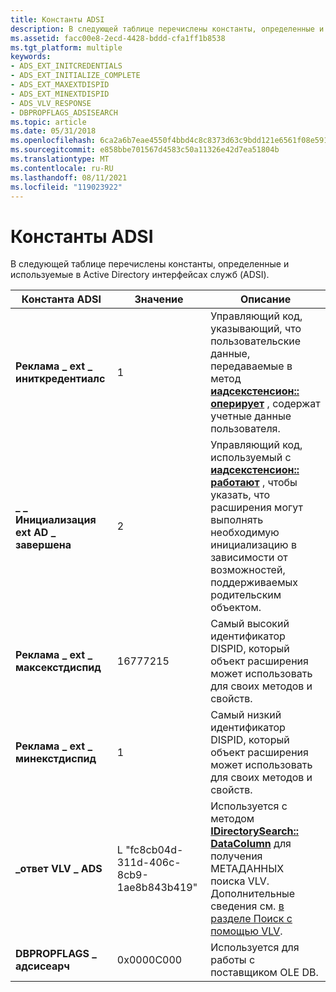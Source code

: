 ```yaml
---
title: Константы ADSI
description: В следующей таблице перечислены константы, определенные и используемые в Active Directory интерфейсах служб (ADSI).
ms.assetid: facc00e8-2ecd-4428-bddd-cfa1ff1b8538
ms.tgt_platform: multiple
keywords:
- ADS_EXT_INITCREDENTIALS
- ADS_EXT_INITIALIZE_COMPLETE
- ADS_EXT_MAXEXTDISPID
- ADS_EXT_MINEXTDISPID
- ADS_VLV_RESPONSE
- DBPROPFLAGS_ADSISEARCH
ms.topic: article
ms.date: 05/31/2018
ms.openlocfilehash: 6ca2a6b7eae4550f4bbd4c8c8373d63c9bdd121e6561f08e591cb6a943d309f6
ms.sourcegitcommit: e858bbe701567d4583c50a11326e42d7ea51804b
ms.translationtype: MT
ms.contentlocale: ru-RU
ms.lasthandoff: 08/11/2021
ms.locfileid: "119023922"
---
```

# <a name="adsi-constants"></a>Константы ADSI

В следующей таблице перечислены константы, определенные и используемые в Active Directory интерфейсах служб (ADSI).



| Константа ADSI                      | Значение                                   | Описание                                                                                                                                                                                                      |
|------------------------------------|-----------------------------------------|------------------------------------------------------------------------------------------------------------------------------------------------------------------------------------------------------------------|
| **Реклама \_ ext \_ иниткредентиалс**      | 1                                       | Управляющий код, указывающий, что пользовательские данные, передаваемые в метод [**иадсекстенсион:: оперирует**](/windows/desktop/api/Iads/nf-iads-iadsextension-operate) , содержат учетные данные пользователя.                                                     |
| **\_ \_ Инициализация ext AD \_ завершена** | 2                                       | Управляющий код, используемый с [**иадсекстенсион:: работают**](/windows/desktop/api/Iads/nf-iads-iadsextension-operate) , чтобы указать, что расширения могут выполнять необходимую инициализацию в зависимости от возможностей, поддерживаемых родительским объектом. |
| **Реклама \_ ext \_ максекстдиспид**         | 16777215                                | Самый высокий идентификатор DISPID, который объект расширения может использовать для своих методов и свойств.                                                                                                                                   |
| **Реклама \_ ext \_ минекстдиспид**         | 1                                       | Самый низкий идентификатор DISPID, который объект расширения может использовать для своих методов и свойств.                                                                                                                                    |
| **\_ответ VLV \_ ADS**             | L "fc8cb04d-311d-406c-8cb9-1ae8b843b419" | Используется с методом [**IDirectorySearch:: DataColumn**](/windows/desktop/api/Iads/nf-iads-idirectorysearch-getcolumn) для получения МЕТАДАННЫХ поиска VLV. Дополнительные сведения см. [в разделе Поиск с помощью VLV](how-to-search-using-vlv.md).        |
| **DBPROPFLAGS \_ адсисеарч**        | 0x0000C000                              | Используется для работы с поставщиком OLE DB.                                                                                                                                                                           |



 

 

 





